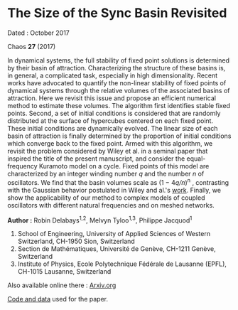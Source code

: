 # The Size of the Sync Basin Revisited

Dated : October 2017

Chaos **27** (2017)


In dynamical systems, the full stability of fixed point solutions is determined by their basin of attraction. Characterizing the structure of these basins is, in general, a complicated task, especially in high dimensionality. Recent works have advocated to quantify the non-linear stability of fixed points of dynamical systems through the relative volumes of the associated basins of attraction. Here we revisit this issue and propose an efficient numerical method to estimate these volumes. The algorithm first identifies stable fixed points. Second, a set of initial conditions is considered that are randomly distributed at the surface of hypercubes centered on each fixed point. These initial conditions are dynamically evolved. The linear size of each basin of attraction is finally determined by the proportion of initial conditions which converge back to the fixed point. Armed with this algorithm, we revisit the problem considered by Wiley et al. in a seminal paper that inspired the title of the present manuscript, and consider the equal-frequency Kuramoto model on a cycle. Fixed points of this model are characterized by an integer winding number *q* and the number *n* of oscillators. We find that the basin volumes scale as (1 − 4*q/n*)<sup>n</sup> , contrasting with the Gaussian behavior postulated in Wiley and al.'s [work](http://aip.scitation.org/doi/10.1063/1.2165594). Finally, we show the applicability of our method to complex models of coupled oscillators with different natural frequencies and on meshed networks.



**Author :** Robin Delabays<sup>1,2</sup>, Melvyn Tyloo<sup>1,3</sup>, Philippe Jacquod<sup>1</sup>
1) School of Engineering, University of Applied Sciences of Western Switzerland, CH-1950 Sion, Switzerland
2) Section de Mathématiques, Université de Genève, CH-1211 Genève, Switzerland
3) Institute of Physics, Ecole Polytechnique Fédérale de Lausanne (EPFL), CH-1015 Lausanne, Switzerland


Also available online there : [Arxiv.org](https://arxiv.org/abs/1706.00344)


[Code and data](https://github.com/GeeeHesso/Del17) used for the paper.


<!-- keywords: kuramoto cycle multistability basin attraction sync volume -->


